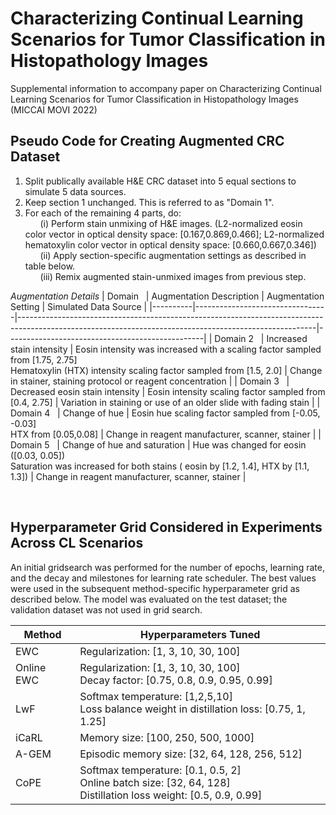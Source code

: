 # Characterizing Continual Learning Scenarios for Tumor Classification in Histopathology Images
Supplemental information to accompany paper on Characterizing Continual Learning Scenarios for Tumor Classification in Histopathology Images (MICCAI MOVI 2022) <br/>

**Pseudo Code for Creating Augmented CRC Dataset**
---
1. Split publically available H&E CRC dataset into 5 equal sections to simulate 5 data sources.
2. Keep section 1 unchanged. This is referred to as "Domain 1".
3. For each of the remaining 4 parts, do:<br/>
&nbsp;&nbsp;&nbsp;&nbsp;&nbsp;&nbsp;(i) Perform stain unmixing of H&E images. (L2-normalized eosin color vector in optical density space: [0.167,0.869,0.466]; L2-normalized hematoxylin color vector in optical density space: [0.660,0.667,0.346]) <br/>
&nbsp;&nbsp;&nbsp;&nbsp;&nbsp;&nbsp;(ii) Apply section-specific augmentation settings as described in table below. <br/>
&nbsp;&nbsp;&nbsp;&nbsp;&nbsp;&nbsp;(iii) Remix augmented stain-unmixed images from previous step.

*Augmentation Details*
| Domain  &nbsp;    | Augmentation Description        | Augmentation Setting                                                                                                                                   | Simulated Data Source                           |
|----------|---------------------------------|--------------------------------------------------------------------------------------------------------------------------------------------------------|-------------------------------------------------|
| Domain 2  &nbsp;  | Increased stain intensity       | Eosin intensity was increased with a scaling factor sampled from [1.75, 2.75] <br/> Hematoxylin (HTX) intensity scaling factor sampled from [1.5, 2.0] | Change in stainer, staining protocol or reagent concentration |
| Domain 3  &nbsp;  | Decreased eosin stain intensity | Eosin intensity scaling factor sampled from [0.4, 2.75]                                                                                                | Variation in staining or use of an older slide with fading stain  |
| Domain 4   &nbsp; | Change of hue                   | Eosin hue scaling factor sampled from [-0.05, -0.03] <br/> HTX from [0.05,0.08]                                                                        | Change in reagent manufacturer, scanner, stainer           |
| Domain 5   &nbsp; | Change of hue and saturation    | Hue was changed for eosin ([0.03, 0.05]) <br/> Saturation was increased for both stains ( eosin by [1.2, 1.4], HTX by [1.1, 1.3])                      | Change in reagent manufacturer, scanner, stainer           |


<br/>

**Hyperparameter Grid Considered in Experiments Across CL Scenarios** 
---
An initial gridsearch was performed for the number of epochs, learning rate, and the decay and milestones for learning rate scheduler. The best values were used in the subsequent method-specific hyperparameter grid as described below. The model was evaluated on the test dataset; the validation dataset was not used in grid search.


| Method     | Hyperparameters Tuned                                                                                          |
|------------|----------------------------------------------------------------------------------------------------------------|
| EWC        | Regularization: [1, 3, 10, 30, 100]                                                                            |
| Online EWC | Regularization: [1, 3, 10, 30, 100] <br /> Decay factor: [0.75, 0.8, 0.9, 0.95, 0.99]                                 |
| LwF        | Softmax temperature: [1,2,5,10] <br /> Loss balance weight in distillation loss: [0.75, 1, 1.25]                      |
| iCaRL      | Memory size: [100, 250, 500, 1000]                                                                             |
| A-GEM      | Episodic memory size: [32, 64, 128, 256, 512]                                                                  |
| CoPE       | Softmax temperature: [0.1, 0.5, 2] <br />Online batch size: [32, 64, 128] <br />Distillation loss weight: [0.5, 0.9, 0.99] |



